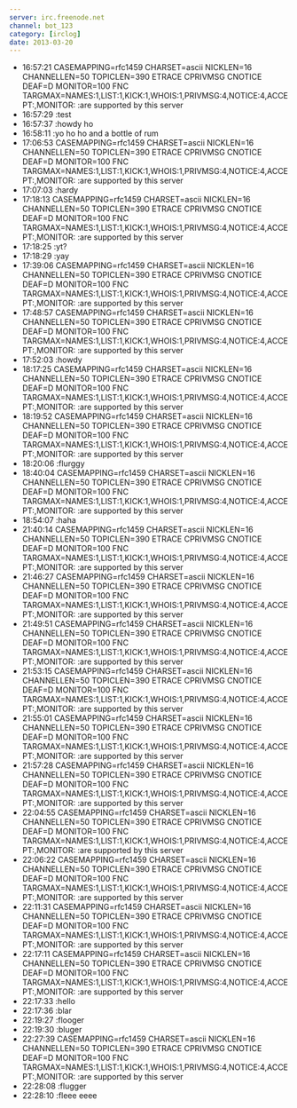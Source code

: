 ```yaml
---
server: irc.freenode.net
channel: bot_123
category: [irclog]
date: 2013-03-20
---
```


- 16:57:21 CASEMAPPING=rfc1459 CHARSET=ascii NICKLEN=16 CHANNELLEN=50 TOPICLEN=390 ETRACE CPRIVMSG CNOTICE DEAF=D MONITOR=100 FNC TARGMAX=NAMES:1,LIST:1,KICK:1,WHOIS:1,PRIVMSG:4,NOTICE:4,ACCEPT:,MONITOR: :are supported by this server
- 16:57:29 :test
- 16:57:37 :howdy ho
- 16:58:11 :yo ho ho and a bottle of rum
- 17:06:53 CASEMAPPING=rfc1459 CHARSET=ascii NICKLEN=16 CHANNELLEN=50 TOPICLEN=390 ETRACE CPRIVMSG CNOTICE DEAF=D MONITOR=100 FNC TARGMAX=NAMES:1,LIST:1,KICK:1,WHOIS:1,PRIVMSG:4,NOTICE:4,ACCEPT:,MONITOR: :are supported by this server
- 17:07:03 :hardy
- 17:18:13 CASEMAPPING=rfc1459 CHARSET=ascii NICKLEN=16 CHANNELLEN=50 TOPICLEN=390 ETRACE CPRIVMSG CNOTICE DEAF=D MONITOR=100 FNC TARGMAX=NAMES:1,LIST:1,KICK:1,WHOIS:1,PRIVMSG:4,NOTICE:4,ACCEPT:,MONITOR: :are supported by this server
- 17:18:25 :yt?
- 17:18:29 :yay
- 17:39:06 CASEMAPPING=rfc1459 CHARSET=ascii NICKLEN=16 CHANNELLEN=50 TOPICLEN=390 ETRACE CPRIVMSG CNOTICE DEAF=D MONITOR=100 FNC TARGMAX=NAMES:1,LIST:1,KICK:1,WHOIS:1,PRIVMSG:4,NOTICE:4,ACCEPT:,MONITOR: :are supported by this server
- 17:48:57 CASEMAPPING=rfc1459 CHARSET=ascii NICKLEN=16 CHANNELLEN=50 TOPICLEN=390 ETRACE CPRIVMSG CNOTICE DEAF=D MONITOR=100 FNC TARGMAX=NAMES:1,LIST:1,KICK:1,WHOIS:1,PRIVMSG:4,NOTICE:4,ACCEPT:,MONITOR: :are supported by this server
- 17:52:03 :howdy
- 18:17:25 CASEMAPPING=rfc1459 CHARSET=ascii NICKLEN=16 CHANNELLEN=50 TOPICLEN=390 ETRACE CPRIVMSG CNOTICE DEAF=D MONITOR=100 FNC TARGMAX=NAMES:1,LIST:1,KICK:1,WHOIS:1,PRIVMSG:4,NOTICE:4,ACCEPT:,MONITOR: :are supported by this server
- 18:19:52 CASEMAPPING=rfc1459 CHARSET=ascii NICKLEN=16 CHANNELLEN=50 TOPICLEN=390 ETRACE CPRIVMSG CNOTICE DEAF=D MONITOR=100 FNC TARGMAX=NAMES:1,LIST:1,KICK:1,WHOIS:1,PRIVMSG:4,NOTICE:4,ACCEPT:,MONITOR: :are supported by this server
- 18:20:06 :flurggy
- 18:40:04 CASEMAPPING=rfc1459 CHARSET=ascii NICKLEN=16 CHANNELLEN=50 TOPICLEN=390 ETRACE CPRIVMSG CNOTICE DEAF=D MONITOR=100 FNC TARGMAX=NAMES:1,LIST:1,KICK:1,WHOIS:1,PRIVMSG:4,NOTICE:4,ACCEPT:,MONITOR: :are supported by this server
- 18:54:07 :haha
- 21:40:14 CASEMAPPING=rfc1459 CHARSET=ascii NICKLEN=16 CHANNELLEN=50 TOPICLEN=390 ETRACE CPRIVMSG CNOTICE DEAF=D MONITOR=100 FNC TARGMAX=NAMES:1,LIST:1,KICK:1,WHOIS:1,PRIVMSG:4,NOTICE:4,ACCEPT:,MONITOR: :are supported by this server
- 21:46:27 CASEMAPPING=rfc1459 CHARSET=ascii NICKLEN=16 CHANNELLEN=50 TOPICLEN=390 ETRACE CPRIVMSG CNOTICE DEAF=D MONITOR=100 FNC TARGMAX=NAMES:1,LIST:1,KICK:1,WHOIS:1,PRIVMSG:4,NOTICE:4,ACCEPT:,MONITOR: :are supported by this server
- 21:49:51 CASEMAPPING=rfc1459 CHARSET=ascii NICKLEN=16 CHANNELLEN=50 TOPICLEN=390 ETRACE CPRIVMSG CNOTICE DEAF=D MONITOR=100 FNC TARGMAX=NAMES:1,LIST:1,KICK:1,WHOIS:1,PRIVMSG:4,NOTICE:4,ACCEPT:,MONITOR: :are supported by this server
- 21:53:15 CASEMAPPING=rfc1459 CHARSET=ascii NICKLEN=16 CHANNELLEN=50 TOPICLEN=390 ETRACE CPRIVMSG CNOTICE DEAF=D MONITOR=100 FNC TARGMAX=NAMES:1,LIST:1,KICK:1,WHOIS:1,PRIVMSG:4,NOTICE:4,ACCEPT:,MONITOR: :are supported by this server
- 21:55:01 CASEMAPPING=rfc1459 CHARSET=ascii NICKLEN=16 CHANNELLEN=50 TOPICLEN=390 ETRACE CPRIVMSG CNOTICE DEAF=D MONITOR=100 FNC TARGMAX=NAMES:1,LIST:1,KICK:1,WHOIS:1,PRIVMSG:4,NOTICE:4,ACCEPT:,MONITOR: :are supported by this server
- 21:57:28 CASEMAPPING=rfc1459 CHARSET=ascii NICKLEN=16 CHANNELLEN=50 TOPICLEN=390 ETRACE CPRIVMSG CNOTICE DEAF=D MONITOR=100 FNC TARGMAX=NAMES:1,LIST:1,KICK:1,WHOIS:1,PRIVMSG:4,NOTICE:4,ACCEPT:,MONITOR: :are supported by this server
- 22:04:55 CASEMAPPING=rfc1459 CHARSET=ascii NICKLEN=16 CHANNELLEN=50 TOPICLEN=390 ETRACE CPRIVMSG CNOTICE DEAF=D MONITOR=100 FNC TARGMAX=NAMES:1,LIST:1,KICK:1,WHOIS:1,PRIVMSG:4,NOTICE:4,ACCEPT:,MONITOR: :are supported by this server
- 22:06:22 CASEMAPPING=rfc1459 CHARSET=ascii NICKLEN=16 CHANNELLEN=50 TOPICLEN=390 ETRACE CPRIVMSG CNOTICE DEAF=D MONITOR=100 FNC TARGMAX=NAMES:1,LIST:1,KICK:1,WHOIS:1,PRIVMSG:4,NOTICE:4,ACCEPT:,MONITOR: :are supported by this server
- 22:11:31 CASEMAPPING=rfc1459 CHARSET=ascii NICKLEN=16 CHANNELLEN=50 TOPICLEN=390 ETRACE CPRIVMSG CNOTICE DEAF=D MONITOR=100 FNC TARGMAX=NAMES:1,LIST:1,KICK:1,WHOIS:1,PRIVMSG:4,NOTICE:4,ACCEPT:,MONITOR: :are supported by this server
- 22:17:11 CASEMAPPING=rfc1459 CHARSET=ascii NICKLEN=16 CHANNELLEN=50 TOPICLEN=390 ETRACE CPRIVMSG CNOTICE DEAF=D MONITOR=100 FNC TARGMAX=NAMES:1,LIST:1,KICK:1,WHOIS:1,PRIVMSG:4,NOTICE:4,ACCEPT:,MONITOR: :are supported by this server
- 22:17:33 :hello
- 22:17:36 :blar
- 22:19:27 :flooger
- 22:19:30 :bluger
- 22:27:39 CASEMAPPING=rfc1459 CHARSET=ascii NICKLEN=16 CHANNELLEN=50 TOPICLEN=390 ETRACE CPRIVMSG CNOTICE DEAF=D MONITOR=100 FNC TARGMAX=NAMES:1,LIST:1,KICK:1,WHOIS:1,PRIVMSG:4,NOTICE:4,ACCEPT:,MONITOR: :are supported by this server
- 22:28:08 :flugger
- 22:28:10 :fleee eeee
